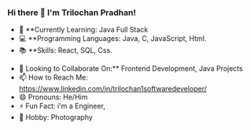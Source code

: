 ### Hi there 👋 I'm Trilochan Pradhan!

- 🌱 **Currently Learning: Java Full Stack
- 💻 **Programming Languages: Java, C, JavaScript, Html.
- 📚 **Skills:  React, SQL, Css.
<!-- - 💼 **Current Projects:  -->
- 💞️ Looking to Collaborate On:** Frontend Development, Java Projects
- 📫 How to Reach Me: https://www.linkedin.com/in/trilochan1softwaredeveloper/
- 😄 Pronouns: He/Him
- ⚡ Fun Fact: i'm a Engineer,
- 📸 Hobby: Photography


<!---


### 🚀 My Projects

Here are some of my recent projects:

1. **[Project Name](Link to Project Repository)** - [Brief Description]
2. **[Project Name](Link to Project Repository)** - [Brief Description]

---

### 📝 Blog Posts

Check out my latest blog posts:

1. **[Post Title](Link to Blog Post)** - [Brief Description]
2. **[Post Title](Link to Blog Post)** - [Brief Description]

### 📈 GitHub Stats

![Your GitHub Stats](https://github-readme-stats.vercel.app/api?username=TrilochanPradhan&show_icons=true&theme=radical)

![Top Languages](https://github-readme-stats.vercel.app/api/top-langs/?username=TrilochanPradhan&layout=compact&theme=radical)


Feel free to customize the content according to your preferences. Once you've filled in the details, you can add this to your GitHub profile README.

If you need any more assistance or ideas, let me know. Happy coding! 😄


TrilochanxJoker/TrilochanxJoker is a ✨ special ✨ repository because its `README.md` (this file) appears on your GitHub profile.
You can click the Preview link to take a look at your changes.
--->

